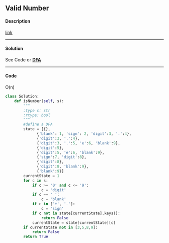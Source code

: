 ## Valid Number

#### Description

[link](https://leetcode.com/problems/valid-number)

---

#### Solution

See Code or **[DFA](https://leetcode.com/problems/valid-number/discuss/23728/A-simple-solution-in-Python-based-on-DFA)**

---

#### Code

O(n)

```python
class Solution:
    def isNumber(self, s):
        """
        :type s: str
        :rtype: bool
        """
        #define a DFA
        state = [{}, 
              {'blank': 1, 'sign': 2, 'digit':3, '.':4}, 
              {'digit':3, '.':4},
              {'digit':3, '.':5, 'e':6, 'blank':9},
              {'digit':5},
              {'digit':5, 'e':6, 'blank':9},
              {'sign':7, 'digit':8},
              {'digit':8},
              {'digit':8, 'blank':9},
              {'blank':9}]
        currentState = 1
        for c in s:
            if c >= '0' and c <= '9':
                c = 'digit'
            if c == ' ':
                c = 'blank'
            if c in ['+', '-']:
                c = 'sign'
            if c not in state[currentState].keys():
                return False
            currentState = state[currentState][c]
        if currentState not in [3,5,8,9]:
            return False
        return True
```